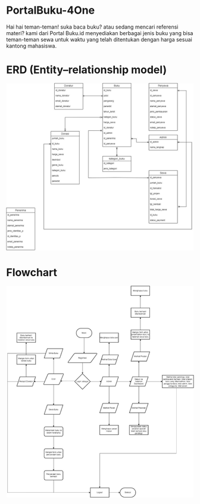 # PortalBuku-4One

Hai hai teman-teman! suka baca buku? atau sedang mencari referensi materi? kami dari Portal Buku.id menyediakan berbagai jenis buku yang bisa teman-teman sewa untuk waktu yang telah ditentukan dengan harga sesuai kantong mahasiswa.

# ERD (Entity–relationship model)
![ERD (Entity–relationship model)](https://github.com/just-a-star/PortalBuku-4One/blob/deda72538e55a7ed6ba91dd0fbd18433ac36b6a7/resources/readme/erd.jpg)

# Flowchart
![Flowchart](https://github.com/just-a-star/PortalBuku-4One/blob/deda72538e55a7ed6ba91dd0fbd18433ac36b6a7/resources/readme/flowchart.jpg)